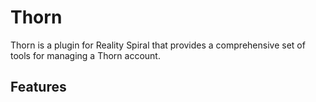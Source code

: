 # Thorn

Thorn is a plugin for Reality Spiral that provides a comprehensive set of tools for managing a Thorn account.

## Features

